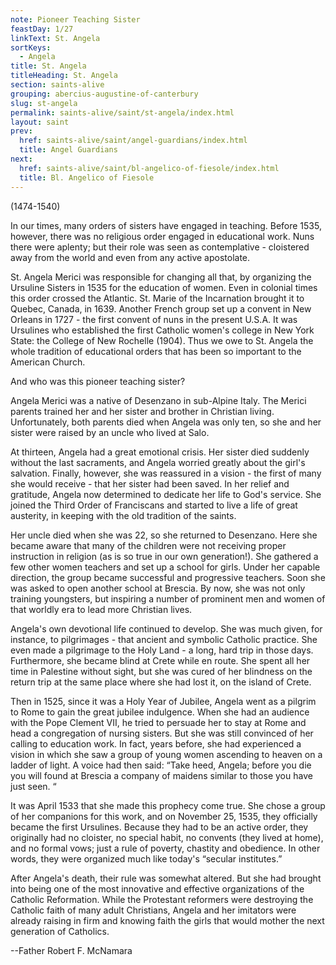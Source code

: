 ```yaml
---
note: Pioneer Teaching Sister
feastDay: 1/27
linkText: St. Angela
sortKeys:
  - Angela
title: St. Angela
titleHeading: St. Angela
section: saints-alive
grouping: abercius-augustine-of-canterbury
slug: st-angela
permalink: saints-alive/saint/st-angela/index.html
layout: saint
prev:
  href: saints-alive/saint/angel-guardians/index.html
  title: Angel Guardians
next:
  href: saints-alive/saint/bl-angelico-of-fiesole/index.html
  title: Bl. Angelico of Fiesole
---
```

(1474-1540)

In our times, many orders of sisters have engaged in teaching. Before 1535, however, there was no religious order engaged in educational work. Nuns there were aplenty; but their role was seen as contemplative - cloistered away from the world and even from any active apostolate.

St. Angela Merici was responsible for changing all that, by organizing the Ursuline Sisters in 1535 for the education of women. Even in colonial times this order crossed the Atlantic. St. Marie of the Incarnation brought it to Quebec, Canada, in 1639. Another French group set up a convent in New Orleans in 1727 - the first convent of nuns in the present U.S.A. It was Ursulines who established the first Catholic women's college in New York State: the College of New Rochelle (1904). Thus we owe to St. Angela the whole tradition of educational orders that has been so important to the American Church.

And who was this pioneer teaching sister?

Angela Merici was a native of Desenzano in sub-Alpine Italy. The Merici parents trained her and her sister and brother in Christian living. Unfortunately, both parents died when Angela was only ten, so she and her sister were raised by an uncle who lived at Salo.

At thirteen, Angela had a great emotional crisis. Her sister died suddenly without the last sacraments, and Angela worried greatly about the girl's salvation. Finally, however, she was reassured in a vision - the first of many she would receive - that her sister had been saved. In her relief and gratitude, Angela now determined to dedicate her life to God's service. She joined the Third Order of Franciscans and started to live a life of great austerity, in keeping with the old tradition of the saints.

Her uncle died when she was 22, so she returned to Desenzano. Here she became aware that many of the children were not receiving proper instruction in religion (as is so true in our own generation!). She gathered a few other women teachers and set up a school for girls. Under her capable direction, the group became successful and progressive teachers. Soon she was asked to open another school at Brescia. By now, she was not only training youngsters, but inspiring a number of prominent men and women of that worldly era to lead more Christian lives.

Angela's own devotional life continued to develop. She was much given, for instance, to pilgrimages - that ancient and symbolic Catholic practice. She even made a pilgrimage to the Holy Land - a long, hard trip in those days. Furthermore, she became blind at Crete while en route. She spent all her time in Palestine without sight, but she was cured of her blindness on the return trip at the same place where she had lost it, on the island of Crete.

Then in 1525, since it was a Holy Year of Jubilee, Angela went as a pilgrim to Rome to gain the great jubilee indulgence. When she had an audience with the Pope Clement VII, he tried to persuade her to stay at Rome and head a congregation of nursing sisters. But she was still convinced of her calling to education work. In fact, years before, she had experienced a vision in which she saw a group of young women ascending to heaven on a ladder of light. A voice had then said: “Take heed, Angela; before you die you will found at Brescia a company of maidens similar to those you have just seen. “

It was April 1533 that she made this prophecy come true. She chose a group of her companions for this work, and on November 25, 1535, they officially became the first Ursulines. Because they had to be an active order, they originally had no cloister, no special habit, no convents (they lived at home), and no formal vows; just a rule of poverty, chastity and obedience. In other words, they were organized much like today's “secular institutes.”

After Angela's death, their rule was somewhat altered. But she had brought into being one of the most innovative and effective organizations of the Catholic Reformation. While the Protestant reformers were destroying the Catholic faith of many adult Christians, Angela and her imitators were already raising in firm and knowing faith the girls that would mother the next generation of Catholics.

\--Father Robert F. McNamara
